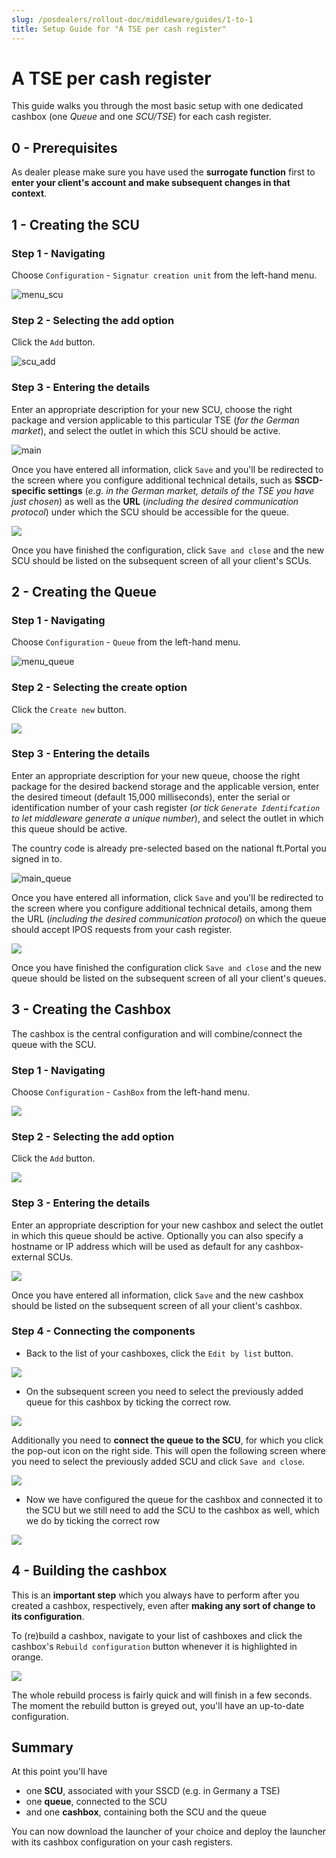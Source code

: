 ```yaml
---
slug: /posdealers/rollout-doc/middleware/guides/1-to-1
title: Setup Guide for "A TSE per cash register"
---
```


# A TSE per cash register
This guide walks you through the most basic setup with one dedicated cashbox (one *Queue* and one *SCU/TSE*) for each cash register.

## 0 - Prerequisites
As dealer please make sure you have used the **surrogate function** first to **enter your client's account and make subsequent changes in that context**.



## 1 - Creating the SCU
### Step 1 - Navigating
Choose `Configuration` - `Signatur creation unit` from the left-hand menu.

![menu_scu](../images/menu_scu.png)

### Step 2 - Selecting the add option

Click the `Add` button.

![scu_add](../images/scu_add.png)

### Step 3 - Entering the details
Enter an appropriate description for your new SCU, choose the right package and version applicable to this particular TSE (*for the German market*), and select the outlet in which this SCU should be active.

![main](main_scu.png)

Once you have entered all information, click `Save` and you'll be redirected to the screen where you configure additional technical details, such as **SSCD-specific settings** (*e.g. in the German market, details of the TSE you have just chosen*) as well as the **URL** (*including the desired communication protocol*) under which the SCU should be accessible for the queue.

![](../images/scu_config.png)

Once you have finished the configuration, click `Save and close` and the new SCU should be listed on the subsequent screen of all your client's SCUs.



## 2 - Creating the Queue
### Step 1 - Navigating
Choose `Configuration` - `Queue` from the left-hand menu.

![menu_queue](../images/menu_queue.png)

### Step 2 - Selecting the create option
Click the `Create new` button.

![](../images/queue_add.png)

### Step 3 - Entering the details

Enter an appropriate description for your new queue, choose the right package for the desired backend storage and the applicable version, enter the desired timeout (default 15,000 milliseconds), enter the serial or identification number of your cash register (*or tick `Generate Identifcation` to let middleware generate a unique number*), and select the outlet in which this queue should be active.

The country code is already pre-selected based on the national ft.Portal you signed in to.

![main_queue](main_queue.png)

Once you have entered all information, click `Save` and you'll be redirected to the screen where you configure additional technical details, among them the URL (*including the desired communication protocol*) on which the queue should accept IPOS requests from your cash register.

![](../images/queue_config.png)

Once you have finished the configuration click `Save and close` and the new queue should be listed on the subsequent screen of all your client's queues.




## 3 - Creating the Cashbox
The cashbox is the central configuration and will combine/connect the queue with the SCU.

### Step 1 - Navigating

Choose `Configuration` - `CashBox` from the left-hand menu.

![](../images/menu_cashbox.png)



### Step 2 - Selecting the add option

Click the `Add` button.

![](../images/cashbox_add.png)



### Step 3 - Entering the details

Enter an appropriate description for your new cashbox and select the outlet in which this queue should be active. Optionally you can also specify a hostname or IP address which will be used as default for any cashbox-external SCUs.

![](main_cashbox.png)

Once you have entered all information, click `Save` and the new cashbox should be listed on the subsequent screen of all your client's cashbox.



### Step 4 - Connecting the components

* Back to the list of your cashboxes, click the `Edit by list` button.

![](edit_cashbox.png)



* On the subsequent screen you need to select the previously added queue for this cashbox by ticking the correct row.

![](select_queue.png)

Additionally you need to **connect the queue to the SCU**, for which you click the pop-out icon on the right side. This will open the following screen where you need to select the previously added SCU and click `Save and close`.

![](connect_scu.png)



* Now we have configured the queue for the cashbox and connected it to the SCU but we still need to add the SCU to the cashbox as well, which we do by ticking the correct row

![](select_scu.png)



## 4 - Building the cashbox

This is an **important step** which you always have to perform after you created a cashbox, respectively, even after **making any sort of change to its configuration**.

To (re)build a cashbox, navigate to your list of cashboxes and click the cashbox's `Rebuild configuration` button whenever it is highlighted in orange.

![](build_cashbox.png)

The whole rebuild process is fairly quick and will finish in a few seconds. The moment the rebuild button is greyed out, you'll have an up-to-date configuration.



## Summary

At this point you'll have

* one **SCU**, associated with your SSCD (e.g. in Germany a TSE)
* one **queue**, connected to the SCU
* and one **cashbox**, containing both the SCU and the queue

You can now download the launcher of your choice and deploy the launcher with its cashbox configuration on your cash registers.